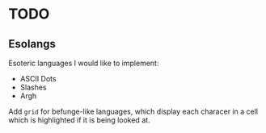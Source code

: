 # TODO

## Esolangs
Esoteric languages I would like to implement:
- ASCII Dots
- Slashes
- Argh

Add `grid` for befunge-like languages, which display each characer in a cell which is highlighted if it is being looked at.